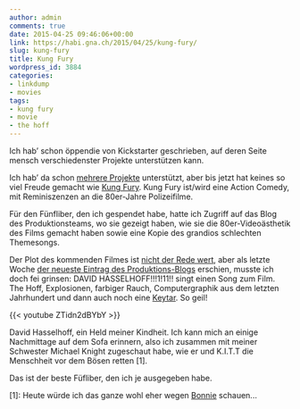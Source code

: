 ```yaml
---
author: admin
comments: true
date: 2015-04-25 09:46:06+00:00
link: https://habi.gna.ch/2015/04/25/kung-fury/
slug: kung-fury
title: Kung Fury
wordpress_id: 3884
categories:
- linkdump
- movies
tags:
- kung fury
- movie
- the hoff
---
```


Ich hab’ schon öppendie von Kickstarter geschrieben, auf deren Seite mensch verschiedenster Projekte unterstützen kann.

Ich hab’ da schon [mehrere Projekte](https://www.kickstarter.com/profile/habi) unterstützt, aber bis jetzt hat keines so viel Freude gemacht wie [Kung Fury](https://www.kickstarter.com/projects/kungfury/kung-fury/description).
Kung Fury ist/wird eine Action Comedy, mit Reminiszenzen an die 80er-Jahre Polizeifilme.

Für den Fünfliber, den ich gespendet habe, hatte ich Zugriff auf das Blog des Produktionsteams, wo sie gezeigt haben, wie sie die 80er-Videoästhetik des Films gemacht haben sowie eine Kopie des grandios schlechten Themesongs.

Der Plot des kommenden Filmes ist [nicht der Rede wert](https://en.wikipedia.org/wiki/Kung_Fury#Plot), aber als letzte Woche [der neueste Eintrag des Produktions-Blogs](https://www.vhx.tv/kungfury/updates/we-thought-one-david-was-not-enough) erschien, musste ich doch fei grinsen: DAVID HASSELHOFF!!!1!11!! singt einen Song zum Film.
The Hoff, Explosionen, farbiger Rauch, Computergraphik aus dem letzten Jahrhundert und dann auch noch eine [Keytar](https://en.wikipedia.org/wiki/Keytar).
So geil!

{{< youtube ZTidn2dBYbY >}}

David Hasselhoff, ein Held meiner Kindheit.
Ich kann mich an einige Nachmittage auf dem Sofa erinnern, also ich zusammen mit meiner Schwester Michael Knight zugeschaut habe, wie er und K.I.T.T die Menschheit vor dem Bösen retten [1].

Das ist der beste Füfliber, den ich je ausgegeben habe.

[1]: Heute würde ich das ganze wohl eher wegen [Bonnie](https://www.google.ch/search?q=bonnie+kitt&tbm=isch) schauen...
